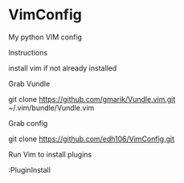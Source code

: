 # VimConfig
My python VIM config

Instructions

install vim if not already installed

Grab Vundle

git clone https://github.com/gmarik/Vundle.vim.git ~/.vim/bundle/Vundle.vim

Grab config

git clone https://github.com/edh106/VimConfig.git

Run Vim to install plugins

:PluginInstall
